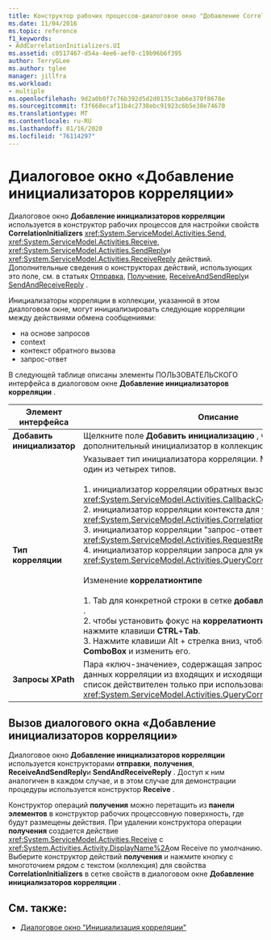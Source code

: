 ```yaml
---
title: Конструктор рабочих процессов-диалоговое окно "Добавление CorrelationInitializers"
ms.date: 11/04/2016
ms.topic: reference
f1_keywords:
- AddCorrelationInitializers.UI
ms.assetid: c0517467-d54a-4ee6-aef0-c19b96b6f395
author: TerryGLee
ms.author: tglee
manager: jillfra
ms.workload:
- multiple
ms.openlocfilehash: 9d2a0b0f7c76b392d5d2d0135c3ab6e370f8678e
ms.sourcegitcommit: f3f668ecaf11b4c2738ebc91923c6b5e38e74670
ms.translationtype: MT
ms.contentlocale: ru-RU
ms.lasthandoff: 01/16/2020
ms.locfileid: "76114297"
---
```

# <a name="add-correlationinitializers-dialog-box"></a>Диалоговое окно «Добавление инициализаторов корреляции»

Диалоговое окно **Добавление инициализаторов корреляции** используется в конструктор рабочих процессов для настройки свойств **CorrelationInitializers** <xref:System.ServiceModel.Activities.Send>, <xref:System.ServiceModel.Activities.Receive>, <xref:System.ServiceModel.Activities.SendReply>и <xref:System.ServiceModel.Activities.ReceiveReply> действий. Дополнительные сведения о конструкторах действий, использующих это поле, см. в статьях [Отправка](../workflow-designer/send-activity-designer.md), [Получение](../workflow-designer/receive-activity-designer.md), [ReceiveAndSendReply](../workflow-designer/receiveandsendreply-template-designer.md)и [SendAndReceiveReply](../workflow-designer/sendandreceivereply-template-designer.md) .

Инициализаторы корреляции в коллекции, указанной в этом диалоговом окне, могут инициализировать следующие корреляции между действиями обмена сообщениями:

- на основе запросов
- context
- контекст обратного вызова
- запрос-ответ

В следующей таблице описаны элементы ПОЛЬЗОВАТЕЛЬСКОГО интерфейса в диалоговом окне **Добавление инициализаторов корреляции** .

|Элемент интерфейса|Описание|
|-|-----------------|
|**Добавить инициализатор**|Щелкните поле **Добавить инициализацию** , чтобы добавить дополнительный инициализатор в коллекцию.|
|**Тип корреляции**|Указывает тип инициализатора корреляции. Может быть выбран один из четырех типов.<br /><br /> 1. инициализатор корреляции обратных вызовов для указания <xref:System.ServiceModel.Activities.CallbackCorrelationInitializer>.<br />2. инициализатор корреляции контекста для указания <xref:System.ServiceModel.Activities.CorrelationInitializer>.<br />3. инициализатор корреляции "запрос-ответ" для указания <xref:System.ServiceModel.Activities.RequestReplyCorrelationInitializer>.<br />4. инициализатор корреляции запроса для указания <xref:System.ServiceModel.Activities.QueryCorrelationInitializer>.<br /><br /> Изменение **коррелатионтипе**<br /><br /> 1. Tab для конкретной строки в сетке **добавления инициализатора** .<br />2. чтобы установить фокус на **коррелатионтипекомбобокс**, нажмите клавиши **CTRL**+**Tab**.<br />3. Нажмите клавиши Alt + стрелка вниз, чтобы открыть окно **ComboBox** и изменить его.|
|**Запросы XPath**|Пара «ключ-значение», содержащая запросы для извлечения данных корреляции из входящих и исходящих сообщений. Данный список действителен только при использовании типов <xref:System.ServiceModel.Activities.QueryCorrelationInitializer>.|

## <a name="to-launch-the-add-correlation-initializers-dialog-box"></a>Вызов диалогового окна «Добавление инициализаторов корреляции»

 Диалоговое окно **Добавление инициализаторов корреляции** используется конструкторами **отправки**, **получения**, **ReceiveAndSendReply**и **SendAndReceiveReply** . Доступ к ним аналогичен в каждом случае, и в этом случае для демонстрации процедуры используется конструктор **Receive** .

 Конструктор операций **получения** можно перетащить из **панели элементов** в конструктор рабочих процессовную поверхность, где будут размещены действия. При удалении конструктора операции **получения** создается действие <xref:System.ServiceModel.Activities.Receive> с <xref:System.Activities.Activity.DisplayName%2A>ом Receive по умолчанию. Выберите конструктор действий **получения** и нажмите кнопку с многоточием рядом с текстом (коллекция) для свойства **CorrelationInitializers** в сетке свойств в диалоговом окне **Добавление инициализаторов корреляции** .

## <a name="see-also"></a>См. также:

- [Диалоговое окно "Инициализация корреляции"](../workflow-designer/initialize-correlation-dialog-box.md)
